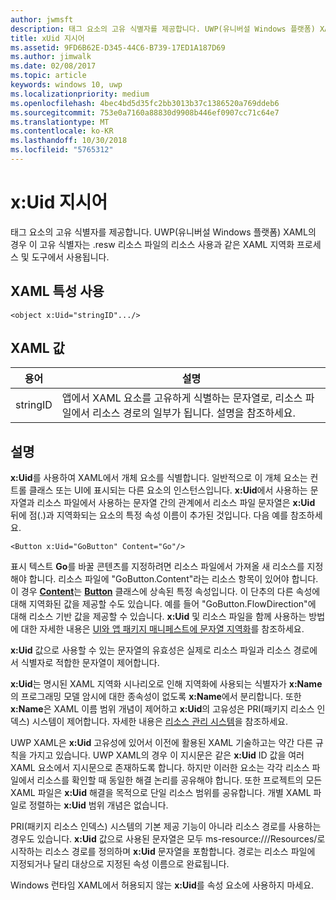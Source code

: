 ```yaml
---
author: jwmsft
description: 태그 요소의 고유 식별자를 제공합니다. UWP(유니버설 Windows 플랫폼) XAML의 경우 이 고유 식별자는 .resw 리소스 파일의 리소스 사용과 같은 XAML 지역화 프로세스 및 도구에서 사용됩니다.
title: xUid 지시어
ms.assetid: 9FD6B62E-D345-44C6-B739-17ED1A187D69
ms.author: jimwalk
ms.date: 02/08/2017
ms.topic: article
keywords: windows 10, uwp
ms.localizationpriority: medium
ms.openlocfilehash: 4bec4bd5d35fc2bb3013b37c1386520a769ddeb6
ms.sourcegitcommit: 753e0a7160a88830d9908b446ef0907cc71c64e7
ms.translationtype: MT
ms.contentlocale: ko-KR
ms.lasthandoff: 10/30/2018
ms.locfileid: "5765312"
---
```

# <a name="xuid-directive"></a>x:Uid 지시어


태그 요소의 고유 식별자를 제공합니다. UWP(유니버설 Windows 플랫폼) XAML의 경우 이 고유 식별자는 .resw 리소스 파일의 리소스 사용과 같은 XAML 지역화 프로세스 및 도구에서 사용됩니다.

## <a name="xaml-attribute-usage"></a>XAML 특성 사용

``` syntax
<object x:Uid="stringID".../>
```

## <a name="xaml-values"></a>XAML 값

| 용어 | 설명 |
|------|-------------|
| stringID | 앱에서 XAML 요소를 고유하게 식별하는 문자열로, 리소스 파일에서 리소스 경로의 일부가 됩니다. 설명을 참조하세요.| 

## <a name="remarks"></a>설명

**x:Uid**를 사용하여 XAML에서 개체 요소를 식별합니다. 일반적으로 이 개체 요소는 컨트롤 클래스 또는 UI에 표시되는 다른 요소의 인스턴스입니다. **x:Uid**에서 사용하는 문자열과 리소스 파일에서 사용하는 문자열 간의 관계에서 리소스 파일 문자열은 **x:Uid** 뒤에 점(.)과 지역화되는 요소의 특정 속성 이름이 추가된 것입니다. 다음 예를 참조하세요.

``` syntax
<Button x:Uid="GoButton" Content="Go"/>
```

표시 텍스트 **Go**를 바꿀 콘텐츠를 지정하려면 리소스 파일에서 가져올 새 리소스를 지정해야 합니다. 리소스 파일에 "GoButton.Content"라는 리소스 항목이 있어야 합니다. 이 경우 [**Content**](/uwp/api/windows.ui.xaml.controls.contentcontrol.content)는 [**Button**](/uwp/api/windows.ui.xaml.controls.button) 클래스에 상속된 특정 속성입니다. 이 단추의 다른 속성에 대해 지역화된 값을 제공할 수도 있습니다. 예를 들어 "GoButton.FlowDirection"에 대해 리소스 기반 값을 제공할 수 있습니다. **x:Uid** 및 리소스 파일을 함께 사용하는 방법에 대한 자세한 내용은 [UI와 앱 패키지 매니페스트에 문자열 지역화](../app-resources/localize-strings-ui-manifest.md)를 참조하세요.

**x:Uid** 값으로 사용할 수 있는 문자열의 유효성은 실제로 리소스 파일과 리소스 경로에서 식별자로 적합한 문자열이 제어합니다.

**x:Uid**는 명시된 XAML 지역화 시나리오로 인해 지역화에 사용되는 식별자가 **x:Name**의 프로그래밍 모델 암시에 대한 종속성이 없도록 **x:Name**에서 분리합니다. 또한 **x:Name**은 XAML 이름 범위 개념이 제어하고 **x:Uid**의 고유성은 PRI(패키지 리소스 인덱스) 시스템이 제어합니다. 자세한 내용은 [리소스 관리 시스템](../app-resources/resource-management-system.md)을 참조하세요.

UWP XAML은 **x:Uid** 고유성에 있어서 이전에 활용된 XAML 기술하고는 약간 다른 규칙을 가지고 있습니다. UWP XAML의 경우 이 지시문은 같은 **x:Uid** ID 값을 여러 XAML 요소에서 지시문으로 존재하도록 합니다. 하지만 이러한 요소는 각각 리소스 파일에서 리소스를 확인할 때 동일한 해결 논리를 공유해야 합니다. 또한 프로젝트의 모든 XAML 파일은 **x:Uid** 해결을 목적으로 단일 리소스 범위를 공유합니다. 개별 XAML 파일로 정렬하는 **x:Uid** 범위 개념은 없습니다.

PRI(패키지 리소스 인덱스) 시스템의 기본 제공 기능이 아니라 리소스 경로를 사용하는 경우도 있습니다. **x:Uid** 값으로 사용된 문자열은 모두 ms-resource:///Resources/로 시작하는 리소스 경로를 정의하며 **x:Uid** 문자열을 포함합니다. 경로는 리소스 파일에 지정되거나 달리 대상으로 지정된 속성 이름으로 완료됩니다.

Windows 런타임 XAML에서 허용되지 않는 **x:Uid**를 속성 요소에 사용하지 마세요.

